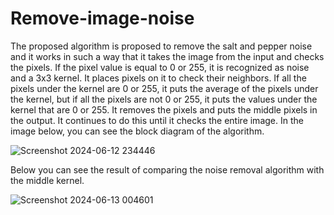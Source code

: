 # Remove-image-noise

The proposed algorithm is proposed to remove the salt and pepper noise and it works in such a way that it takes the image from the input and checks the pixels. If the pixel value is equal to 0 or 255, it is recognized as noise and a 3x3 kernel. It places pixels on it to check their neighbors. If all the pixels under the kernel are 0 or 255, it puts the average of the pixels under the kernel, but if all the pixels are not 0 or 255, it puts the values ​​under the kernel that are 0 or 255. It removes the pixels and puts the middle pixels in the output. It continues to do this until it checks the entire image. In the image below, you can see the block diagram of the algorithm.

![Screenshot 2024-06-12 234446](https://github.com/falakian/Remove-image-noise/assets/107622368/2a6049b9-21e5-44f3-9268-0926a0a66b4d)

Below you can see the result of comparing the noise removal algorithm with the middle kernel.

![Screenshot 2024-06-13 004601](https://github.com/falakian/Remove-image-noise/assets/107622368/dd751845-0993-4b09-bae1-e4e94a4cfc8a)
